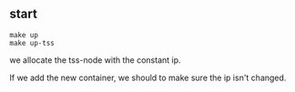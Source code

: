 ## start
```shell
make up
make up-tss
```

we allocate the tss-node with the constant ip.

If we add the new container, we should to make sure the ip isn't changed.
